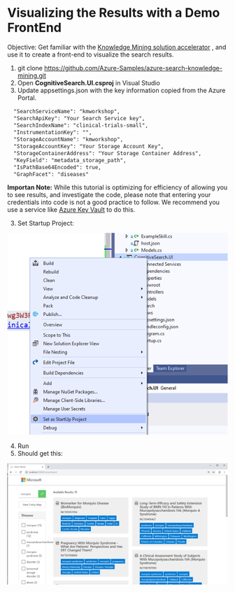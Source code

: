 # Visualizing the Results with a Demo FrontEnd
Objective: Get familiar with the [Knowledge Mining solution accelerator](https://github.com/Azure-Samples/azure-search-knowledge-mining) , and use it to create a front-end to visualize the search results.

1. git clone https://github.com/Azure-Samples/azure-search-knowledge-mining.git
2. Open **CognitiveSearch.UI.csproj** in Visual Studio 
3. Update appsettings.json with the key information copied from the Azure Portal.

```
  "SearchServiceName": "kmworkshop",
  "SearchApiKey": "Your Search Service key",
  "SearchIndexName": "clinical-trials-small",
  "InstrumentationKey": "",
  "StorageAccountName": "kmworkshop",
  "StorageAccountKey": "Your Storage Account Key",
  "StorageContainerAddress": "Your Storage Container Address",
  "KeyField": "metadata_storage_path",
  "IsPathBase64Encoded": true,
  "GraphFacet": "diseases"
```

**Importan Note:** While this tutorial is optimizing for efficiency of allowing you to see results, and investigate the code, please note that entering your credentials into code is not a good practice to follow. We recommend you use a service like [Azure Key Vault](https://docs.microsoft.com/en-us/azure/key-vault/key-vault-overview) to do this.

3. Set Startup Project:
 
 ![](images/setstart.png)
 
4. Run
5. Should get this:
 
![](images/results.png)


